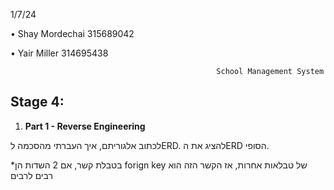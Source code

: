 1/7/24

•	Shay Mordechai			315689042

•	Yair Miller			314695438

                                                  School Management System

## Stage 4:

1. **Part 1 - Reverse Engineering**

לכתוב אלגוריתם, איך העברתי מהסכמה לERD.
להציג את הERD הסופי.

*בטבלת קשר, אם 2 השדות הן forign key של טבלאות אחרות, אז הקשר הזה הוא רבים לרבים